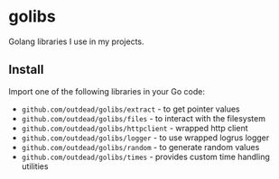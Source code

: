 # golibs
Golang libraries I use in my projects.

## Install
Import one of the following libraries in your Go code:  
- `github.com/outdead/golibs/extract` - to get pointer values
- `github.com/outdead/golibs/files` - to interact with the filesystem
- `github.com/outdead/golibs/httpclient` - wrapped http client
- `github.com/outdead/golibs/logger` - to use wrapped logrus logger
- `github.com/outdead/golibs/random` - to generate random values
- `github.com/outdead/golibs/times` - provides custom time handling utilities
